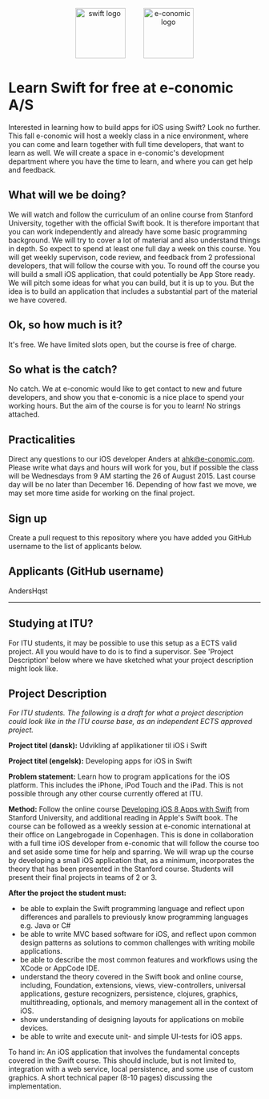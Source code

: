 <!-- ![Swift logo]() -->
<p align="center">
<img width="100" height="100" src="http://eclipsesource.com/blogs/wp-content/uploads/2014/06/Apple_Swift_Logo.png" alt="swift logo">
&nbsp;
&nbsp;
&nbsp;
&nbsp;
<img width="100" height="100" src="http://ordrestyring.dk/wp-content/uploads/2015/05/e-conomic_ny.jpg" alt="e-conomic logo">
</p>

# Learn Swift for free at e-conomic A/S

Interested in learning how to build apps for iOS using Swift?  Look no further. This fall e-conomic will host a weekly class in a nice environment, where you can come and learn together with full time developers, that want to learn as well. We will create a space in e-conomic's development department where you have the time to learn, and where you can get help and feedback.

## What will we be doing? 
We will watch and follow the curriculum of an online course from Stanford University, together with the official Swift book. It is therefore important that you can work independently and already have some basic programming background. We will try to cover a lot of material and also understand things in depth. So expect to spend at least one full day a week on this course. You will get weekly supervison, code review, and feedback from 2 professional developers, that will follow the course with you. To round off the course you will build a small iOS application, that could potentially be App Store ready. We will pitch some ideas for what you can build, but it is up to you. But the idea is to build an application that includes a substantial part of the material we have covered.

## Ok, so how much is it?
It's free. We have limited slots open, but the course is free of charge. 

## So what is the catch?
No catch. We at e-conomic would like to get contact to new and future developers, and show you that e-conomic is a nice place to spend your working hours. But the aim of the course is for you to learn! No strings attached.

## Practicalities
Direct any questions to our iOS developer Anders at ahk@e-conomic.com. Please write what days and hours will work for you, but if possible the class will be Wednesdays from 9 AM starting the 26 of August 2015. Last course day will be no later than December 16. Depending of how fast we move, we may set more time aside for working on the final project.

## Sign up
Create a pull request to this repository where you have added you GitHub username to the list of applicants below.

## Applicants (GitHub username)
AndersHqst

---

## Studying at ITU?
For ITU students, it may be possible to use this setup as a ECTS valid project. All you would have to do is to find a supervisor. See 'Project Description' below where we have sketched what your project description might look like.

## Project Description

<i>For ITU students. The following is a draft for what a project description could look like in the ITU course base, as an independent ECTS approved project.</i>

<b>Project titel (dansk):</b>   Udvikling af applikationer til iOS i Swift

<b>Project titel (engelsk):</b> Developing apps for iOS in Swift

<b>Problem statement:</b> Learn how to program applications for the iOS platform. This includes the iPhone, iPod Touch and the iPad. This is not possible through any other course currently offered at ITU.

<b>Method:</b> Follow the online course [Developing iOS 8 Apps with Swift](https://itunes.apple.com/us/course/developing-ios-8-apps-swift/id961180099) from Stanford University, and additional reading in Apple's Swift book. The course can be followed as a weekly session at e-conomic international at their office on Langebrogade in Copenhagen. This is done in collaboration with a full time iOS developer from e-conomic that will follow the course too and set aside some time for help and sparring. We will wrap up the course by developing a small iOS application that, as a minimum, incorporates the theory that has been presented in the Stanford course. Students will present their final projects in teams of 2 or 3.

<b>After the project the student must:</b>

* be able to explain the Swift programming language and reflect upon differences and parallels to previously know programming languages e.g. Java or C#
* be able to write MVC based software for iOS, and reflect upon common design patterns as solutions to common challenges with writing mobile applications.
* be able to describe the most common features and workflows using the XCode or AppCode IDE.
* understand the theory covered in the Swift book and online course, including, Foundation, extensions, views, view-controllers, universal applications, gesture recognizers, persistence, clojures, graphics, multithreading, optionals, and memory management all in the context of iOS.
* show understanding of designing layouts for applications on mobile devices.
* be able to write and execute unit- and simple UI-tests for iOS apps.

To hand in: An iOS application that involves the fundamental concepts covered in the Swift course. This should include, but is not limited to, integration with a web service, local persistence, and some use of custom graphics. A short technical paper (8-10 pages) discussing the implementation.